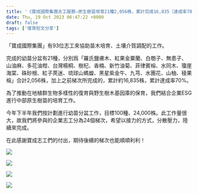 ```yaml
---
title: '《寶成國際集團志工服務—原生樹苗培育21種2,056株，累計完成16,835（達成率70%）》2023/10/19'
date: Thu, 19 Oct 2023 06:47:22 +0000
draft: false
tags: ['復育短文分享']
---
```


「寶成國際集團」有93位志工來協助苗木培育、土壤介質調配的工作。

完成的幼苗分盆有21種，分別爲「羅氏鹽膚木、紅果金粟蘭、白匏子、無患子、山油麻、多花油柑、台灣楊桐、樹杞、香楠、新竹油菊、菲律賓榕、水同木、瓊崖海棠、硃砂根、紅子莢迷、琉球山螞蝗、黑星紫金牛、九芎、水團花、山柚、稜果榕」合計2,056株，加上之前梯次所完成的，累計約16,835株，累計達成率70%。

為了推動在地植群生物多樣性的復育與野生樹木基因庫的保育，我們結合企業ESG進行中部原生樹苗的培育工作。

今年下半年我們按計劃進行幼苗分盆工作，目標100種、24,000株。此工作量很大，故我們將參與的企業志工分為24個梯次，希望以接力的方式，分散壓力，陸續來完成。

在此感謝寶成志工們的付出，期待後續的梯次也能順順利利！

![](https://www.reforestation.tw/wp-content/uploads/2023/11/1019寶成4-1024x768.jpg)

![](https://www.reforestation.tw/wp-content/uploads/2023/11/1019寶成3-1024x768.jpg)

![](https://www.reforestation.tw/wp-content/uploads/2023/11/393312422_7046651545391743_517816094700890608_n-1024x768.jpg)

![](https://www.reforestation.tw/wp-content/uploads/2023/11/1019寶成5-768x1024.jpg)